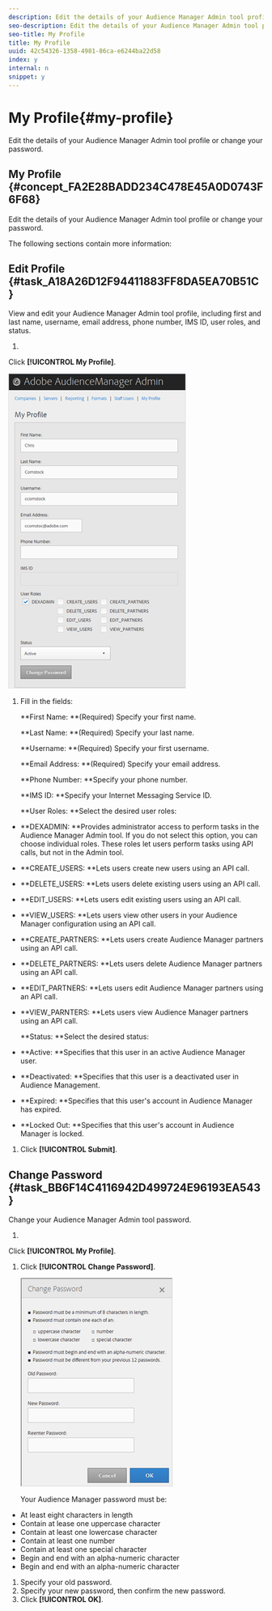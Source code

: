 ```yaml
---
description: Edit the details of your Audience Manager Admin tool profile or change your password.
seo-description: Edit the details of your Audience Manager Admin tool profile or change your password.
seo-title: My Profile
title: My Profile
uuid: 42c54326-1358-4981-86ca-e6244ba22d58
index: y
internal: n
snippet: y
---
```


# My Profile{#my-profile}

Edit the details of your Audience Manager Admin tool profile or change your password.

## My Profile {#concept_FA2E28BADD234C478E45A0D0743F6F68}

Edit the details of your Audience Manager Admin tool profile or change your password.

<!-- 

c_my_profile.xml

 -->

The following sections contain more information: 

## Edit Profile {#task_A18A26D12F94411883FF8DA5EA70B51C}

View and edit your Audience Manager Admin tool profile, including first and last name, username, email address, phone number, IMS ID, user roles, and status.

1. 

   <!-- 

t_edit_profile.xml

 -->

   Click **[!UICONTROL My Profile]**.

   ![Step Result](assets/profile.png)

1. Fill in the fields:

   **First Name: **(Required) Specify your first name.

   **Last Name: **(Required) Specify your last name.

   **Username: **(Required) Specify your first username.

   **Email Address: **(Required) Specify your email address.

   **Phone Number: **Specify your phone number.

   **IMS ID: **Specify your Internet Messaging Service ID.

   **User Roles: **Select the desired user roles:

* **DEXADMIN: **Provides administrator access to perform tasks in the Audience Manager Admin tool. If you do not select this option, you can choose individual roles. These roles let users perform tasks using API calls, but not in the Admin tool. 
* **CREATE_USERS: **Lets users create new users using an API call. 
* **DELETE_USERS: **Lets users delete existing users using an API call. 
* **EDIT_USERS: **Lets users edit existing users using an API call. 
* **VIEW_USERS: **Lets users view other users in your Audience Manager configuration using an API call. 
* **CREATE_PARTNERS: **Lets users create Audience Manager partners using an API call. 
* **DELETE_PARTNERS: **Lets users delete Audience Manager partners using an API call. 
* **EDIT_PARTNERS: **Lets users edit Audience Manager partners using an API call. 
* **VIEW_PARNTERS: **Lets users view Audience Manager partners using an API call.

   **Status: **Select the desired status:

* **Active: **Specifies that this user in an active Audience Manager user. 
* **Deactivated: **Specifies that this user is a deactivated user in Audience Management. 
* **Expired: **Specifies that this user's account in Audience Manager has expired. 
* **Locked Out: **Specifies that this user's account in Audience Manager is locked.

1. Click **[!UICONTROL Submit]**.

## Change Password {#task_BB6F14C4116942D499724E96193EA543}

Change your Audience Manager Admin tool password.

1. 

   <!-- 

t_change_password.xml

 -->

   Click **[!UICONTROL My Profile]**.
1. Click **[!UICONTROL Change Password]**.

   ![](assets/change_password.png)

   Your Audience Manager password must be:

* At least eight characters in length 
* Contain at lease one uppercase character 
* Contain at least one lowercase character 
* Contain at least one number 
* Contain at least one special character 
* Begin and end with an alpha-numeric character 
* Begin and end with an alpha-numeric character

1. Specify your old password.
1. Specify your new password, then confirm the new password.
1. Click **[!UICONTROL OK]**.

